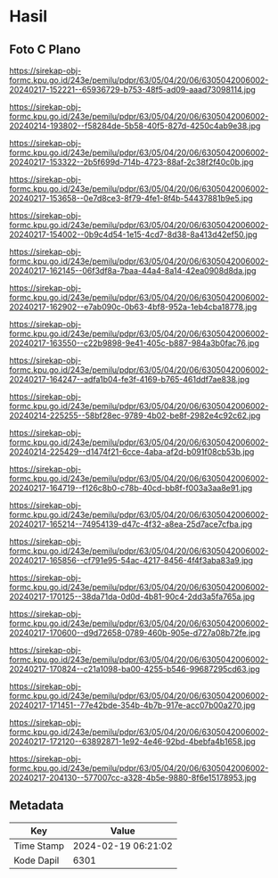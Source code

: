 # Hasil

## Foto C Plano

https://sirekap-obj-formc.kpu.go.id/243e/pemilu/pdpr/63/05/04/20/06/6305042006002-20240217-152221--65936729-b753-48f5-ad09-aaad73098114.jpg

https://sirekap-obj-formc.kpu.go.id/243e/pemilu/pdpr/63/05/04/20/06/6305042006002-20240214-193802--f58284de-5b58-40f5-827d-4250c4ab9e38.jpg

https://sirekap-obj-formc.kpu.go.id/243e/pemilu/pdpr/63/05/04/20/06/6305042006002-20240217-153322--2b5f699d-714b-4723-88af-2c38f2f40c0b.jpg

https://sirekap-obj-formc.kpu.go.id/243e/pemilu/pdpr/63/05/04/20/06/6305042006002-20240217-153658--0e7d8ce3-8f79-4fe1-8f4b-54437881b9e5.jpg

https://sirekap-obj-formc.kpu.go.id/243e/pemilu/pdpr/63/05/04/20/06/6305042006002-20240217-154002--0b9c4d54-1e15-4cd7-8d38-8a413d42ef50.jpg

https://sirekap-obj-formc.kpu.go.id/243e/pemilu/pdpr/63/05/04/20/06/6305042006002-20240217-162145--06f3df8a-7baa-44a4-8a14-42ea0908d8da.jpg

https://sirekap-obj-formc.kpu.go.id/243e/pemilu/pdpr/63/05/04/20/06/6305042006002-20240217-162902--e7ab090c-0b63-4bf8-952a-1eb4cba18778.jpg

https://sirekap-obj-formc.kpu.go.id/243e/pemilu/pdpr/63/05/04/20/06/6305042006002-20240217-163550--c22b9898-9e41-405c-b887-984a3b0fac76.jpg

https://sirekap-obj-formc.kpu.go.id/243e/pemilu/pdpr/63/05/04/20/06/6305042006002-20240217-164247--adfa1b04-fe3f-4169-b765-461ddf7ae838.jpg

https://sirekap-obj-formc.kpu.go.id/243e/pemilu/pdpr/63/05/04/20/06/6305042006002-20240214-225255--58bf28ec-9789-4b02-be8f-2982e4c92c62.jpg

https://sirekap-obj-formc.kpu.go.id/243e/pemilu/pdpr/63/05/04/20/06/6305042006002-20240214-225429--d1474f21-6cce-4aba-af2d-b091f08cb53b.jpg

https://sirekap-obj-formc.kpu.go.id/243e/pemilu/pdpr/63/05/04/20/06/6305042006002-20240217-164719--f126c8b0-c78b-40cd-bb8f-f003a3aa8e91.jpg

https://sirekap-obj-formc.kpu.go.id/243e/pemilu/pdpr/63/05/04/20/06/6305042006002-20240217-165214--74954139-d47c-4f32-a8ea-25d7ace7cfba.jpg

https://sirekap-obj-formc.kpu.go.id/243e/pemilu/pdpr/63/05/04/20/06/6305042006002-20240217-165856--cf791e95-54ac-4217-8456-4f4f3aba83a9.jpg

https://sirekap-obj-formc.kpu.go.id/243e/pemilu/pdpr/63/05/04/20/06/6305042006002-20240217-170125--38da71da-0d0d-4b81-90c4-2dd3a5fa765a.jpg

https://sirekap-obj-formc.kpu.go.id/243e/pemilu/pdpr/63/05/04/20/06/6305042006002-20240217-170600--d9d72658-0789-460b-905e-d727a08b72fe.jpg

https://sirekap-obj-formc.kpu.go.id/243e/pemilu/pdpr/63/05/04/20/06/6305042006002-20240217-170824--c21a1098-ba00-4255-b546-99687295cd63.jpg

https://sirekap-obj-formc.kpu.go.id/243e/pemilu/pdpr/63/05/04/20/06/6305042006002-20240217-171451--77e42bde-354b-4b7b-917e-acc07b00a270.jpg

https://sirekap-obj-formc.kpu.go.id/243e/pemilu/pdpr/63/05/04/20/06/6305042006002-20240217-172120--63892871-1e92-4e46-92bd-4bebfa4b1658.jpg

https://sirekap-obj-formc.kpu.go.id/243e/pemilu/pdpr/63/05/04/20/06/6305042006002-20240217-204130--577007cc-a328-4b5e-9880-8f6e15178953.jpg


## Metadata

| Key        | Value               |
| ---------- | ------------------- |
| Time Stamp | 2024-02-19 06:21:02 |
| Kode Dapil | 6301                |



